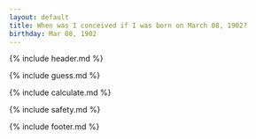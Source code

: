 ```yaml
---
layout: default
title: When was I conceived if I was born on March 08, 1902?
birthday: Mar 08, 1902
---
```


{% include header.md %}

{% include guess.md %}

{% include calculate.md %}

{% include safety.md %}

{% include footer.md %}



